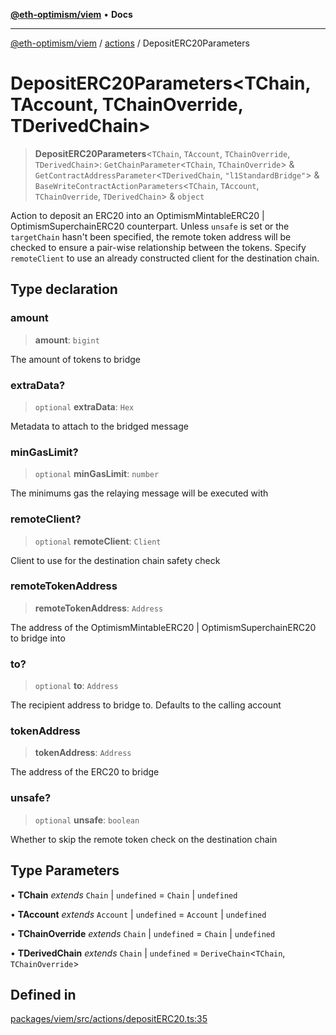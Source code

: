 [**@eth-optimism/viem**](../../README.md) • **Docs**

***

[@eth-optimism/viem](../../README.md) / [actions](../README.md) / DepositERC20Parameters

# DepositERC20Parameters\<TChain, TAccount, TChainOverride, TDerivedChain\>

> **DepositERC20Parameters**\<`TChain`, `TAccount`, `TChainOverride`, `TDerivedChain`\>: `GetChainParameter`\<`TChain`, `TChainOverride`\> & `GetContractAddressParameter`\<`TDerivedChain`, `"l1StandardBridge"`\> & `BaseWriteContractActionParameters`\<`TChain`, `TAccount`, `TChainOverride`, `TDerivedChain`\> & `object`

Action to deposit an ERC20 into an OptimismMintableERC20 | OptimismSuperchainERC20 counterpart.
Unless `unsafe` is set or the `targetChain` hasn't been specified, the remote token address will
be checked to ensure a pair-wise relationship between the tokens. Specify `remoteClient` to use an
already constructed client for the destination chain.

## Type declaration

### amount

> **amount**: `bigint`

The amount of tokens to bridge

### extraData?

> `optional` **extraData**: `Hex`

Metadata to attach to the bridged message

### minGasLimit?

> `optional` **minGasLimit**: `number`

The minimums gas the relaying message will be executed with

### remoteClient?

> `optional` **remoteClient**: `Client`

Client to use for the destination chain safety check

### remoteTokenAddress

> **remoteTokenAddress**: `Address`

The address of the OptimismMintableERC20 | OptimismSuperchainERC20 to bridge into

### to?

> `optional` **to**: `Address`

The recipient address to bridge to. Defaults to the calling account

### tokenAddress

> **tokenAddress**: `Address`

The address of the ERC20 to bridge

### unsafe?

> `optional` **unsafe**: `boolean`

Whether to skip the remote token check on the destination chain

## Type Parameters

• **TChain** *extends* `Chain` \| `undefined` = `Chain` \| `undefined`

• **TAccount** *extends* `Account` \| `undefined` = `Account` \| `undefined`

• **TChainOverride** *extends* `Chain` \| `undefined` = `Chain` \| `undefined`

• **TDerivedChain** *extends* `Chain` \| `undefined` = `DeriveChain`\<`TChain`, `TChainOverride`\>

## Defined in

[packages/viem/src/actions/depositERC20.ts:35](https://github.com/ethereum-optimism/ecosystem/blob/8c0ceae82d8e909c0d00b4601d7c7276090774cc/packages/viem/src/actions/depositERC20.ts#L35)
